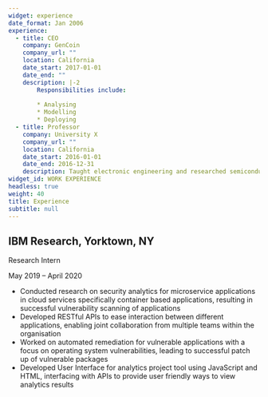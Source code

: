 ```yaml
---
widget: experience
date_format: Jan 2006
experience:
  - title: CEO
    company: GenCoin
    company_url: ""
    location: California
    date_start: 2017-01-01
    date_end: ""
    description: |-2
        Responsibilities include:
        
        * Analysing
        * Modelling
        * Deploying
  - title: Professor
    company: University X
    company_url: ""
    location: California
    date_start: 2016-01-01
    date_end: 2016-12-31
    description: Taught electronic engineering and researched semiconductor physics.
widget_id: WORK EXPERIENCE
headless: true
weight: 40
title: Experience
subtitle: null
---
```

## IBM Research, Yorktown, NY

Research Intern

May 2019 – April 2020

* Conducted research on security analytics for microservice applications in cloud services specifically container based applications, resulting in successful vulnerability scanning of applications
* Developed RESTful APIs to ease interaction between different applications, enabling joint collaboration from multiple teams within the organisation
* Worked on automated remediation for vulnerable applications with a focus on operating system vulnerabilities, leading to successful patch up of vulnerable packages
* Developed User Interface for analytics project tool using JavaScript and HTML, interfacing with APIs to provide user friendly ways to view analytics results